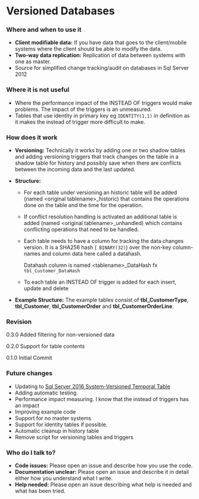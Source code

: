 # Versioned Databases #

### Where and when to use it ###

* **Client modifiable data:** If you have data that goes to the client/mobile systems where the client should be able to modify the data.
* **Two-way data replication:** Replication of data between systems with one as master.
* Source for simplified change tracking/audit on databases in Sql Server 2012

### Where it is not useful

* Where the performance impact of the INSTEAD OF triggers would make problems. The impact of the triggers is an unmeasured.
* Tables that use identity in primary key eg ```IDENTITY(1,1)``` in definition as it makes the instead of trigger more difficult to make.

### How does it work ###

* **Versioning:** Technically it works by adding one or two shadow tables and adding versioning triggers that track changes on the table in a shadow table for history and possibly save when there are conflicts between the incoming data and the last updated.

* **Structure:**

  * For each table under versioning an historic table will be added (named &lt;original tablename&gt;_historic) that contains the operations done on the table and the time for the operation.

  * If conflict resolution handling is activated an additional table is added (named &lt;original tablename&gt;_unhandled) which contains conflicting operations that need to be handled.

  * Each table needs to have a column for tracking the data changes version. It is a SHA256 hash (``` BINARY(32)```) over the non-key column-names and column data here called a datahash.

    Datahash column is named &lt;tablename&gt;_DataHash fx ```tbl_Customer_DataHash``` 

  * To each table an INSTEAD OF trigger is added for each insert, update and delete

* **Example Structure:** The example tables consist of **tbl_CustomerType**, **tbl_Customer**, **tbl_CustomerOrder** and **tbl_CustomerOrderLine**.

### Revision

0.3.0 Added filtering for non-versioned data

0.2.0 Support for table contents

0.1.0 Initial Commit

### Future changes

* Updating to [Sql Server 2016 System-Versioned Temporal Table](https://docs.microsoft.com/en-us/sql/relational-databases/tables/temporal-tables)
* Adding automatic testing
* Performance impact measuring. I know that the instead of triggers has an impact
* Improving example code
* Support for no master systems
* Support for identity tables if possible.
* Automatic cleanup in history table
* Remove script for versioning tables and triggers

### Who do I talk to? ###

* **Code issues:** Please open an issue and describe how you use the code.
* **Documentation unclear:** Please open an issue and describe it in detail either how you understand what I write.
* **Help needed:**  Please open an issue describing what help is needed and what has been tried.